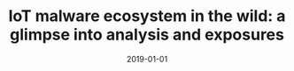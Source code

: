---
title: "IoT malware ecosystem in the wild: a glimpse into analysis and exposures"
collection: publications
permalink: /publication/2019-01-01-IoT-malware-ecosystem-in-the-wild-a-glimpse-into-analysis-and-exposures
date: 2019-01-01
venue: 'In the proceedings of Proceedings of the 4th ACM/IEEE Symposium on Edge Computing, SEC 2019, Arlington, Virginia, USA, November 7-9, 2019'
paperurl: 'https://doi.org/10.1145/3318216.3363379'
citation: ' Jinchun Choi,  Afsah Anwar,  Hisham Alasmary,  Jeffrey Spaulding,  DaeHun Nyang,  David Mohaisen, &quot;IoT malware ecosystem in the wild: a glimpse into analysis and exposures.&quot; In the proceedings of Proceedings of the 4th ACM/IEEE Symposium on Edge Computing, SEC 2019, Arlington, Virginia, USA, November 7-9, 2019, 2019.'
---